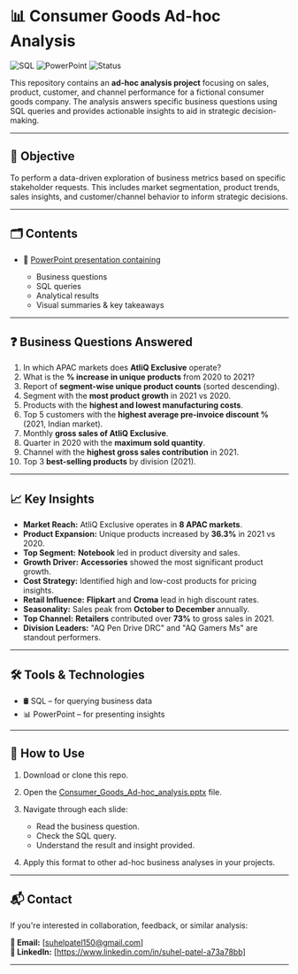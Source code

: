 # 📊 Consumer Goods Ad-hoc Analysis

![SQL](https://img.shields.io/badge/SQL-Used-blue)
![PowerPoint](https://img.shields.io/badge/PowerPoint-Presentation-orange)
![Status](https://img.shields.io/badge/Status-Completed-brightgreen)

This repository contains an **ad-hoc analysis project** focusing on sales, product, customer, and channel performance for a fictional consumer goods company. The analysis answers specific business questions using SQL queries and provides actionable insights to aid in strategic decision-making.

---

## 🧠 Objective

To perform a data-driven exploration of business metrics based on specific stakeholder requests. This includes market segmentation, product trends, sales insights, and customer/channel behavior to inform strategic decisions.

---

## 🗂️ Contents

- 📁 [PowerPoint presentation containing](https://github.com/Suhel1994/Consumer_Goods_Ad-hoc_analysis/blob/main/Consumer_Goods_Ad-hoc_analysis.pdf)

  - Business questions
  - SQL queries
  - Analytical results
  - Visual summaries & key takeaways

---

## ❓ Business Questions Answered

1. In which APAC markets does **AtliQ Exclusive** operate?
2. What is the **% increase in unique products** from 2020 to 2021?
3. Report of **segment-wise unique product counts** (sorted descending).
4. Segment with the **most product growth** in 2021 vs 2020.
5. Products with the **highest and lowest manufacturing costs**.
6. Top 5 customers with the **highest average pre-invoice discount %** (2021, Indian market).
7. Monthly **gross sales of AtliQ Exclusive**.
8. Quarter in 2020 with the **maximum sold quantity**.
9. Channel with the **highest gross sales contribution** in 2021.
10. Top 3 **best-selling products** by division (2021).

---

## 📈 Key Insights

- **Market Reach:** AtliQ Exclusive operates in **8 APAC markets**.
- **Product Expansion:** Unique products increased by **36.3%** in 2021 vs 2020.
- **Top Segment:** **Notebook** led in product diversity and sales.
- **Growth Driver:** **Accessories** showed the most significant product growth.
- **Cost Strategy:** Identified high and low-cost products for pricing insights.
- **Retail Influence:** **Flipkart** and **Croma** lead in high discount rates.
- **Seasonality:** Sales peak from **October to December** annually.
- **Top Channel:** **Retailers** contributed over **73%** to gross sales in 2021.
- **Division Leaders:** "AQ Pen Drive DRC" and "AQ Gamers Ms" are standout performers.

---

## 🛠️ Tools & Technologies

- 🛢️ SQL – for querying business data
- 📊 PowerPoint – for presenting insights

---

## 🚀 How to Use

1. Download or clone this repo.
2. Open the [Consumer_Goods_Ad-hoc_analysis.pptx](https://github.com/Suhel1994/Consumer_Goods_Ad-hoc_analysis/blob/main/Consumer_Goods_Ad-hoc_analysis.pdf) file.
3. Navigate through each slide:

    - Read the business question.
   - Check the SQL query.
   - Understand the result and insight provided.
5. Apply this format to other ad-hoc business analyses in your projects.

---

## 📬 Contact

If you're interested in collaboration, feedback, or similar analysis:

**📧 Email:** [suhelpatel150@gmail.com]  
**📱 LinkedIn:** [https://www.linkedin.com/in/suhel-patel-a73a78bb]  

---

